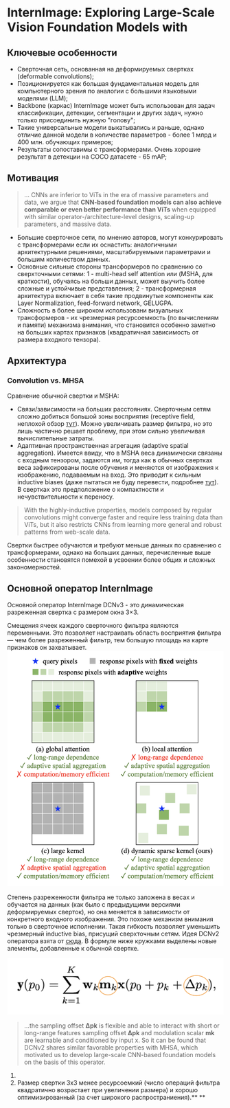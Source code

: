 # InternImage: Exploring Large-Scale Vision Foundation Models with

## Ключевые особенности

* Сверточная сеть, основанная на деформируемых свертках (deformable convolutions);
* Позиционируется как большая фундаментальная модель для компьютерного зрения по аналогии с большими языковыми моделями (LLM);
* Backbone (каркас) InternImage может быть использован для задач классификации, детекции, сегментации и других задач, нужно только присоединить нужную "голову";
* Такие универсальные модели выкатывались и раньше, однако отличие данной модели в количестве параметров - более 1 млрд и 400 млн. обучающих примеров;
* Результаты сопоставимы с трансформерами. Очень хорошие результат в детекции на COCO датасете - 65 mAP;

## Мотивация

> ... CNNs are inferior to ViTs in the era of massive parameters and data, we argue that **CNN-based foundation models can also achieve comparable or even better performance than ViTs** when equipped with similar operator-/architecture-level designs, scaling-up parameters, and massive data.

* Большие сверточное сети, по мнению авторов, могут конкурировать с трансформерами если их оснастить:
  аналогичными архитектурными решениями, масштабируемыми параметрами и большим количеством данных.
* Основные сильные стороны трансформеров по сравнению со сверхточными сетями: 1 -  multi-head self attention или (MSHA, для краткости), обучаясь на больши данных, может выучить более сложные и устойчивые представления; 2 - трансформерная архитектура включает в себя такие продвинутые компоненты как Layer Normalization, feed-forward network, GELUGPA.
* Сложность в более широком использовани визуальных трансформеров - их чрезмерная ресурсоемкость (по вычислениям и памяти) механизма внимания, что становится особенно заметно на больших картах признаков (квадратичная зависимость от размера входного тензора).

## Архитектура

### Convolution vs. MHSA

Сравнение обычной свертки и MSHA:

* Связи/зависимости на больших расстояниях. Сверточным сетям сложно добиться большой зоны восприятия (receptive field, неплохой обзор [тут](https://theaisummer.com/receptive-field/)). Можно увеличивать размер фильтра, но это лишь частично решает проблему, при этом сильно увеличивая вычислительные затраты.
* Адаптивная пространственная агрегация (adaptive spatial aggregation). Имеется ввиду, что в MSHA веса динамически связаны с входным тензором, задаются им, тогда как в обычных свертках веса зафиксированы после обучения и меняются от изображения к изображению, подаваемым на вход. Это приводит к сильным inductive biases (даже пытаться не буду перевести, подробнее [тут](https://habr.com/ru/articles/591779/)). В свертках это предположение о компактности и нечувствительности к переносу.

> With the highly-inductive properties, models composed by regular
> convolutions might converge faster and require less training data than ViTs, but it also restricts CNNs from learning more general and robust patterns from web-scale data.

Свертки быстрее обучаются и требуют меньше данных по сравнению с трансформерами, однако на больших данных, перечисленные выше особенности становятся помехой в усвоении более общих и сложных закономерностей.

## Основной оператор InternImage

Основной оператор InternImage DCNv3 - это динамическая разреженная свертка с размером окна 3×3.

Смещения ячеек каждого сверточного фильтра являются переменными. Это позволяет настраивать область восприятия фильтра — чем более разреженный фильтр, тем большую площадь на карте признаков он захватывает.![1686598862253](image/InternImage/1686598862253.png "Сравнение различных типов сверток")

Степень разреженности фильтра не только заложена в весах и обучается на данных (как было с предыдущими версиями деформируемых сверток), но она меняется в зависимости от конкретного входного изображения. Это похоже механизм внимания только в сверточное исполнении. Такая гибкость позволяет уменьшить чрезмерный inductive bias, присущий сверхточным сетям. Идея DCNv2 оператора взята от [сюда](https://openaccess.thecvf.com/content_CVPR_2019/papers/Zhu_Deformable_ConvNets_V2_More_Deformable_Better_Results_CVPR_2019_paper.pdf). В формуле ниже кружками выделены новые элементы, добавленные к обычной свертке.

![1686599896336](image/InternImage/1686599896336.png)

> ...the sampling offset **∆pk** is flexible and able to interact with short or long-range features sampling offset **∆pk** and modulation scalar **mk** are learnable and conditioned by input x. So it can be found that DCNv2 shares similar favorable properties with MHSA, which motivated us to develop large-scale CNN-based foundation models on the basis of this operator.

1. 
4. Размер свертки 3x3 менее ресурсоемкий (число операций фильтра квадратично возрастает при увеличении размера) и хорошо оптимизированный (за счет широкого распространиения).** **
